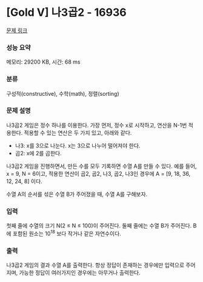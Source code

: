 # [Gold V] 나3곱2 - 16936 

[문제 링크](https://www.acmicpc.net/problem/16936) 

### 성능 요약

메모리: 29200 KB, 시간: 68 ms

### 분류

구성적(constructive), 수학(math), 정렬(sorting)

### 문제 설명

<p>나3곱2 게임은 정수 하나를 이용한다. 가장 먼저, 정수 x로 시작하고, 연산을 N-1번 적용한다. 적용할 수 있는 연산은 두 가지 있고, 아래와 같다.</p>

<ul>
	<li>나3: x를 3으로 나눈다. x는 3으로 나누어 떨어져야 한다.</li>
	<li>곱2: x에 2를 곱한다.</li>
</ul>

<p>나3곱2 게임을 진행하면서, 만든 수를 모두 기록하면 수열 A를 만들 수 있다. 예를 들어, x = 9, N = 6이고, 적용한 연산이 곱2, 곱2, 나3, 곱2, 나3인 경우에 A = [9, 18, 36, 12, 24, 8] 이다.</p>

<p>수열 A의 순서를 섞은 수열 B가 주어졌을 때, 수열 A를 구해보자.</p>

### 입력 

 <p>첫째 줄에 수열의 크기 N(2 ≤ N ≤ 100)이 주어진다. 둘째 줄에는 수열 B가 주어진다. B에 포함된 원소는 10<sup>18</sup> 보다 작거나 같은 자연수이다.</p>

### 출력 

 <p>나3곱2 게임의 결과 수열 A를 출력한다. 항상 정답이 존재하는 경우에만 입력으로 주어지며, 가능한 정답이 여러가지인 경우에는 아무거나 출력한다.</p>

